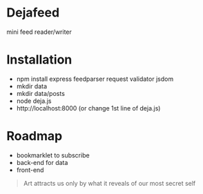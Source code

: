 Dejafeed
========

mini feed reader/writer

Installation
============

  * npm install express feedparser request validator jsdom
  * mkdir data
  * mkdir data/posts
  * node deja.js
  * http://localhost:8000 (or change 1st line of deja.js)

Roadmap
============

  * bookmarklet to subscribe
  * back-end for data
  * front-end





> Art attracts us
> only by what it reveals
> of our most secret self
